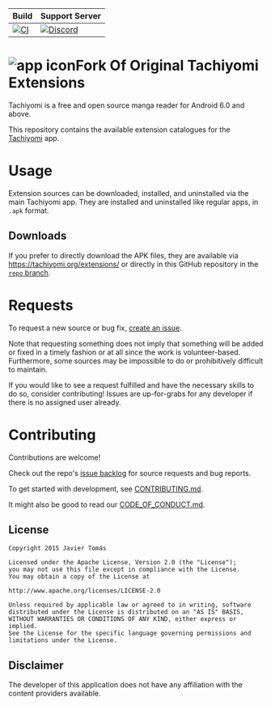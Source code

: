 | Build | Support Server |
|-------|---------|
| [![CI](https://github.com/tachiyomiorg/extensions/workflows/CI/badge.svg?event=push)](https://github.com/tachiyomiorg/extensions/actions/workflows/build_push.yml) | [![Discord](https://img.shields.io/discord/349436576037732353.svg?label=discord&labelColor=7289da&color=2c2f33&style=flat)](https://discord.gg/tachiyomi) |

# ![app icon](./.github/readme-images/app-icon.png)Fork Of Original Tachiyomi Extensions
Tachiyomi is a free and open source manga reader for Android 6.0 and above.

This repository contains the available extension catalogues for the [Tachiyomi](https://github.com/tachiyomiorg/tachiyomi) app.

# Usage

Extension sources can be downloaded, installed, and uninstalled via the main Tachiyomi app. They are installed and uninstalled like regular apps, in `.apk` format.

## Downloads

If you prefer to directly download the APK files, they are available via https://tachiyomi.org/extensions/ or directly in this GitHub repository in the [`repo` branch](https://github.com/tachiyomiorg/extensions/tree/repo/apk).

# Requests

To request a new source or bug fix, [create an issue](https://github.com/tachiyomiorg/extensions/issues/new/choose).

Note that requesting something does not imply that something will be added or fixed in a timely fashion or at all since the work is volunteer-based. Furthermore, some sources may be impossible to do or prohibitively difficult to maintain.

If you would like to see a request fulfilled and have the necessary skills to do so, consider contributing! Issues are up-for-grabs for any developer if there is no assigned user already.

# Contributing

Contributions are welcome!

Check out the repo's [issue backlog](https://github.com/tachiyomiorg/extensions/issues) for source requests and bug reports.

To get started with development, see [CONTRIBUTING.md](./CONTRIBUTING.md).

It might also be good to read our [CODE_OF_CONDUCT.md](./CODE_OF_CONDUCT.md).

## License

    Copyright 2015 Javier Tomás

    Licensed under the Apache License, Version 2.0 (the "License");
    you may not use this file except in compliance with the License.
    You may obtain a copy of the License at

    http://www.apache.org/licenses/LICENSE-2.0

    Unless required by applicable law or agreed to in writing, software
    distributed under the License is distributed on an "AS IS" BASIS,
    WITHOUT WARRANTIES OR CONDITIONS OF ANY KIND, either express or implied.
    See the License for the specific language governing permissions and
    limitations under the License.

## Disclaimer

The developer of this application does not have any affiliation with the content providers available.
